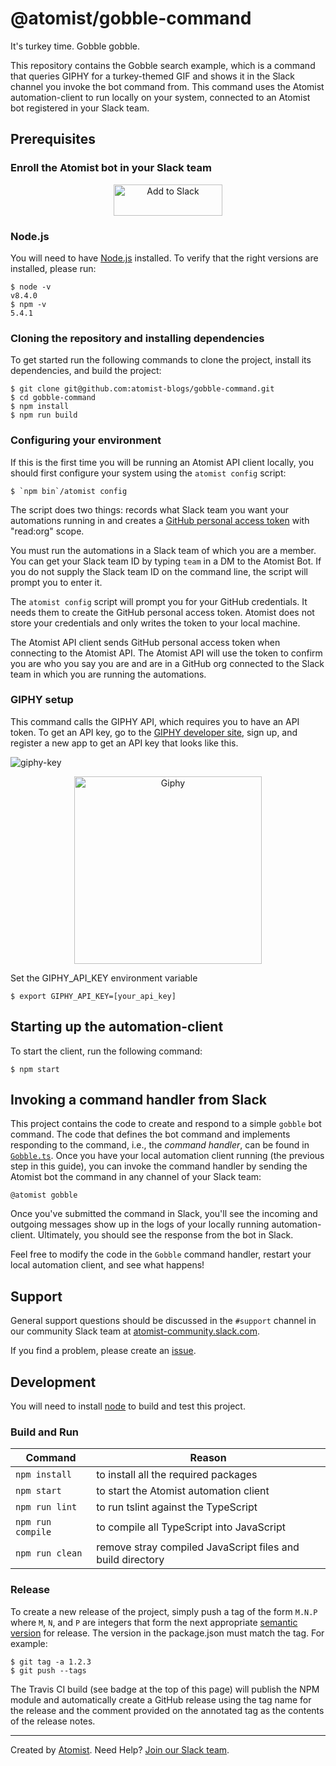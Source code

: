 # @atomist/gobble-command

It's turkey time. Gobble gobble.

This repository contains the Gobble search example, which is a command that queries GIPHY for a turkey-themed GIF and shows it in the Slack channel you invoke the bot command from. This command uses the Atomist automation-client to run locally on your system, connected to an Atomist bot registered in your Slack team.

## Prerequisites

### Enroll the Atomist bot in your Slack team

<p align="center">
  <img alt="Add to Slack" height="50" width="174" src="https://platform.slack-edge.com/img/add_to_slack.png" srcset="https://platform.slack-edge.com/img/add_to_slack.png 1x, https://platform.slack-edge.com/img/add_to_slack@2x.png 2x" />
</p>

### Node.js

You will need to have [Node.js][node] installed.  To verify that the
right versions are installed, please run:

```
$ node -v
v8.4.0
$ npm -v
5.4.1
```

[node]: https://nodejs.org/ (Node.js)

### Cloning the repository and installing dependencies

To get started run the following commands to clone the project,
install its dependencies, and build the project:

```
$ git clone git@github.com:atomist-blogs/gobble-command.git
$ cd gobble-command
$ npm install
$ npm run build
```

### Configuring your environment

If this is the first time you will be running an Atomist API client
locally, you should first configure your system using the
`atomist config` script:

```
$ `npm bin`/atomist config
```

The script does two things: records what Slack team you want your
automations running in and creates
a [GitHub personal access token][token] with "read:org" scope.

You must run the automations in a Slack team of which you are a
member.  You can get your Slack team ID by typing `team` in a DM to
the Atomist Bot.  If you do not supply the Slack team ID on the
command line, the script will prompt you to enter it.

The `atomist config` script will prompt you for your GitHub
credentials.  It needs them to create the GitHub personal access
token.  Atomist does not store your credentials and only writes the
token to your local machine.

The Atomist API client sends GitHub personal access token when
connecting to the Atomist API.  The Atomist API will use the token to
confirm you are who you say you are and are in a GitHub org connected
to the Slack team in which you are running the automations.

[token]: https://github.com/settings/tokens (GitHub Personal Access Tokens)

### GIPHY setup

This command calls the GIPHY API, which requires you to have an API token.
To get an API key, go to the [GIPHY developer site](https://developers.giphy.com/), sign up, and register
a new app to get an API key that looks like this.

![giphy-key]()

<p align="center">
  <img alt="Giphy" width="300" src="https://user-images.githubusercontent.com/774714/33225901-874e3fdc-d135-11e7-97d0-b997f44ffc14.png"/>
</p>

Set the GIPHY_API_KEY environment variable
```
$ export GIPHY_API_KEY=[your_api_key]
```

## Starting up the automation-client

To start the client, run the following command:

```
$ npm start
```

## Invoking a command handler from Slack

This project contains the code to create and respond to a simple
`gobble` bot command.  The code that defines the bot command and
implements responding to the command, i.e., the _command handler_, can
be found in [`Gobble.ts`][gobble].  Once you have your local
automation client running (the previous step in this guide), you can
invoke the command handler by sending the Atomist bot the command in
any channel of your Slack team:

```
@atomist gobble
```

Once you've submitted the command in Slack, you'll see the incoming
and outgoing messages show up in the logs of your locally running
automation-client.  Ultimately, you should see the response from the
bot in Slack.

[gobble]: https://github.com/atomist-blogs/gobble-command/blob/master/src/handlers/commands/Gobble.ts (Command Handler)

Feel free to modify the code in the `Gobble` command handler,
restart your local automation client, and see what happens!

## Support

General support questions should be discussed in the `#support`
channel in our community Slack team
at [atomist-community.slack.com][slack].

If you find a problem, please create an [issue][].

[issue]: https://github.com/atomist/gobble-command/issues

## Development

You will need to install [node][] to build and test this project.

### Build and Run

Command | Reason
------- | ------
`npm install` | to install all the required packages
`npm start` | to start the Atomist automation client
`npm run lint` | to run tslint against the TypeScript
`npm run compile` | to compile all TypeScript into JavaScript
`npm run clean` | remove stray compiled JavaScript files and build directory

### Release

To create a new release of the project, simply push a tag of the form
`M.N.P` where `M`, `N`, and `P` are integers that form the next
appropriate [semantic version][semver] for release.  The version in
the package.json must match the tag.  For example:

[semver]: http://semver.org

```
$ git tag -a 1.2.3
$ git push --tags
```

The Travis CI build (see badge at the top of this page) will publish
the NPM module and automatically create a GitHub release using the tag
name for the release and the comment provided on the annotated tag as
the contents of the release notes.

---

Created by [Atomist][atomist].
Need Help?  [Join our Slack team][slack].

[atomist]: https://www.atomist.com/
[slack]: https://join.atomist.com
